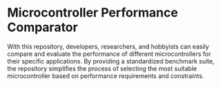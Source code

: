 # Microcontroller Performance Comparator
With this repository, developers, researchers, and hobbyists can easily compare and evaluate the performance of different microcontrollers for their specific applications. By providing a standardized benchmark suite, the repository simplifies the process of selecting the most suitable microcontroller based on performance requirements and constraints.
